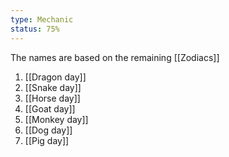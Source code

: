 ```yaml
---
type: Mechanic
status: 75%
---
```


The names are based on the remaining [[Zodiacs]]


1. [[Dragon day]]
2. [[Snake day]]
3. [[Horse day]]
4. [[Goat day]]
5. [[Monkey day]]
6. [[Dog day]]
7. [[Pig day]]